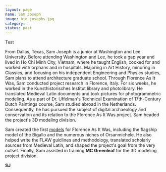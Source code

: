 ```yaml
---
layout: page
name: Sam Joseph
image: bio_josephs.jpg
category:
status: past
---
```


Test

<!-- more -->

From Dallas, Texas, Sam Joseph is a junior at Washington and Lee University. Before attending Washington and Lee, he took a gap year and lived in Ho Chi Minh City, Vietnam, where he taught English, cooked for and worked with orphans and in hospitals. Majoring in Art History, minoring in Classics, and focusing on his independent Engineering and Physics studies, Sam plans to attend architecture graduate school. Through Florence As It Was, Sam conducted project research in Florence, Italy. For six weeks, he worked in the Kunsthistorisches Institut library and photolibrary. He translated Medieval Latin documents and took pictures for photogrammetric modeling. As a part of Dr. Uffelman's Technical Examination of 17th-Century Dutch Paintings course, Sam studied abroad in the Netherlands. Consequently, he has pursued the subject of digital archaeology and conservation and its relation to the Florence As It Was project. Sam headed the project's 3D modeling division.

Sam created the first [models](https://sketchfab.com/FLAW/models) for Florence As It Was, including the flagship model of the Bigallo and the numerous niches of Orsanmichele. He also helped write the FLAW guidlines and methodology, translated scholarly sources from Medieval Latin, and shaped the project's goal from the very outset. Finally, Sam assisted in training **MC Greenleaf** for the 3D modeling project division.

__SJ__
